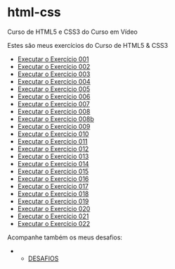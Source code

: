 # html-css
 Curso de HTML5 e CSS3 do Curso em Vídeo

 Estes são meus exercícios do Curso de HTML5 & CSS3

- <a href="https://srodrigodecastro.github.io/html-css/exercicios/ex001/index.html" target="_blank" rel="next"> Executar o Exercício 001</a>
- <a href="https://srodrigodecastro.github.io/html-css/exercicios/ex002/index.html" target="_blank" rel="next"> Executar o Exercício 002</a>
- <a href="https://srodrigodecastro.github.io/html-css/exercicios/ex003/index.html" target="_blank" rel="next"> Executar o Exercício 003</a>
- <a href="https://srodrigodecastro.github.io/html-css/exercicios/ex004/index.html" target="_blank" rel="next"> Executar o Exercício 004</a>
- <a href="https://srodrigodecastro.github.io/html-css/exercicios/ex005/index.html" target="_blank" rel="next"> Executar o Exercício 005</a>
- <a href="https://srodrigodecastro.github.io/html-css/exercicios/ex006/index.html" target="_blank" rel="next"> Executar o Exercício 006</a>
- <a href="https://srodrigodecastro.github.io/html-css/exercicios/ex007/html5.html" target="_blank" rel="next"> Executar o Exercício 007</a>
- <a href="https://srodrigodecastro.github.io/html-css/exercicios/ex008/index.html" target="_blank" rel="next"> Executar o Exercício 008</a>
- <a href="https://srodrigodecastro.github.io/html-css/exercicios/ex008b/index.html" target="_blank" rel="next"> Executar o Exercício 008b</a>
- <a href="https://srodrigodecastro.github.io/html-css/exercicios/ex009/index.html" target="_blank" rel="next"> Executar o Exercício 009</a>
- <a href="https://srodrigodecastro.github.io/html-css/exercicios/ex010/index.html" target="_blank" rel="next"> Executar o Exercício 010</a>
- <a href="https://srodrigodecastro.github.io/html-css/exercicios/ex011/index.html" target="_blank" rel="next"> Executar o Exercício 011</a>
- <a href="https://srodrigodecastro.github.io/html-css/exercicios/ex012/index.html" target="_blank" rel="next"> Executar o Exercício 012</a>
- <a href="https://srodrigodecastro.github.io/html-css/exercicios/ex013/index.html" target="_blank" rel="next"> Executar o Exercício 013</a>
- <a href="https://srodrigodecastro.github.io/html-css/exercicios/ex014/index.html" target="_blank" rel="next"> Executar o Exercício 014</a>
- <a href="https://srodrigodecastro.github.io/html-css/exercicios/ex015/index.html" target="_blank" rel="next"> Executar o Exercício 015</a>
- <a href="https://srodrigodecastro.github.io/html-css/exercicios/ex016/index.html" target="_blank" rel="next"> Executar o Exercício 016</a>
- <a href="https://srodrigodecastro.github.io/html-css/exercicios/ex017/index.html" target="_blank" rel="next"> Executar o Exercício 017</a>
- <a href="https://srodrigodecastro.github.io/html-css/exercicios/ex018/font01.html" target="_blank" rel="next"> Executar o Exercício 018</a>
- <a href="https://srodrigodecastro.github.io/html-css/exercicios/ex019/seletor01.html" target="_blank" rel="next"> Executar o Exercício 019</a>
- <a href="https://srodrigodecastro.github.io/html-css/exercicios/ex020/index.html" target="_blank" rel="next"> Executar o Exercício 020</a>
- <a href="https://srodrigodecastro.github.io/html-css/exercicios/ex021/index.html" target="_blank" rel="next"> Executar o Exercício 021</a>
- <a href="https://srodrigodecastro.github.io/html-css/exercicios/ex022/index.html" target="_blank" rel="next"> Executar o Exercício 022</a>

Acompanhe também os meus desafios:
- - <a href="https://github.com/srodrigodecastro/html-css/tree/master/desafios" target="_blank" rel="next"> DESAFIOS</a>
